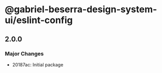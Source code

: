 # @gabriel-beserra-design-system-ui/eslint-config

## 2.0.0

### Major Changes

- 20187ac: Initial package
